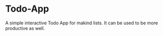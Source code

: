 # Todo-App
A simple interactive Todo App for makind lists.
It can be used to be more productive as well.
